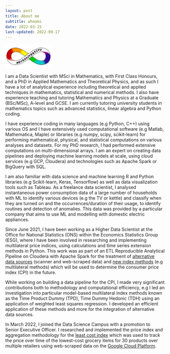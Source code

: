 ```yaml
---
layout: post
title: About me
subtitle: whoami
date: 2022-03-15
last-updated: 2022-09-17
---
```

<img src="/assets/img/neurodiversity.png" alt="isolated" width="150"/>


I am a Data Scientist with MSci in Mathematics, with First Class Honours, and a PhD in Applied Mathematics and Theoretical Physics, and as such I have a lot of analytical experience including theoretical and applied techniques in mathematics, statistical and numerical methods. I also have experience teaching and tutoring Mathematics and Physics at a Graduate (BSc/MSc), A-level and GCSE. I am currently tutoring university students in mathematics topics such as advanced statistics, linear algebra and Python coding.

I have experience coding in many languages (e.g Python, C++) using various OS and I have extensively used computational software (e.g Matlab, Mathematica, Maple) or libraries (e.g numpy, scipy, scikit-learn) for performing mathematical, physical, and statistical computations on various analyses and datasets. For my PhD research, I had performed extensive computations on multi-dimensional arrays. I am an expert on creating data pipelines and deploying machine learning models at scale, using cloud services (e.g GCP, Cloudera) and technologies such as Apache Spark or BigQuery with SQL.

I am also familiar with data science and machine learning R and Python libraries (e.g Scikit-learn, Keras, Tensorflow) as well as data visualization tools such as Tableau. As a freelance data scientist, I analysed instantaneous power consumption data of a large number of households with ML to identify various devices (e.g the TV or kettle) and classify when they are turned on and the occurrences/duration of their usage, to identify routines and detection of anomalies. This data was provided by a particular company that aims to use ML and modelling with domestic electric appliances.

Since June 2021, I have been working as a Higher Data Scientist at the Office for National Statistics (ONS) within the Economics Statistics Group (ESG), where I have been involved in researching and implementing multilateral price indices, using calculations and time series extension methods in Python. This work was as part of an ETL Reproducible Analytical Pipeline on Cloudera with Apache Spark for the treatment of [alternative data sources](https://www.ons.gov.uk/economy/inflationandpriceindices/articles/introducingalternativedataintoconsumerpricestatisticsaggregationandweights/2021-11-09) (scanner and web-scraped data) and [new index methods](https://www.ons.gov.uk/economy/inflationandpriceindices/articles/newindexnumbermethodsinconsumerpricestatistics/2020-09-01) (e.g multilateral methods) which will be used to determine the consumer price index (CPI) in the future. 

While working on building a data pipeline for the CPI, I made very significant contributions both to methodology and computational efficiency, e.g I led an investigation into particular model-based multilateral index methods known as the Time Product Dummy (TPD), Time Dummy Hedonic (TDH) using an application of weighted least squares regression. I developed an efficient application of these methods and more for the integration of alternative data sources.

In March 2022, I joined the Data Science Campus with a promotion to Senior Executive Officer. I researched and implemented the price index and aggregation methodology for the [least cost index](https://www.ons.gov.uk/economy/inflationandpriceindices/articles/trackingthelowestcostgroceryitemsukexperimentalanalysis/april2021toapril2022) which was used to track the price over time of the lowest-cost grocery items for 30 products over multiple retailers using web-scraped data on the [Google Cloud Platform](https://cloud.google.com/).